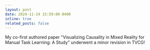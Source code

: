 ```yaml
---
layout: post
date: 2024-11-24 15:59:00-0400
inline: true
related_posts: false
---
```


My co-first authored paper "Visualizing Causality in Mixed Reality for Manual Task Learning: A Study" underwent a minor revision in TVCG!